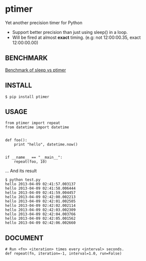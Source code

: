 ptimer
======

Yet another precision timer for Python

- Support better precision than just using sleep() in a loop.
- Will be fired at almost **exact** timing. (e.g: not 12:00:00.35, exact 12:00:00.00)


BENCHMARK
---------

[Benchmark of sleep vs ptimer](https://docs.google.com/spreadsheet/ccc?key=0Anva4clMXVtVdFF6M0hvdFZDalFyVmEtMGtMdDVSQ1E&usp=sharing)


INSTALL
-------

    $ pip install ptimer


USAGE
-----

    from ptimer import repeat
    from datetime import datetime


    def foo():
        print "hello", datetime.now()


    if __name__ == "__main__":
        repeat(foo, 10)

... And its result

    $ python test.py
    hello 2013-04-09 02:41:57.003137
    hello 2013-04-09 02:41:58.006444
    hello 2013-04-09 02:41:59.004457
    hello 2013-04-09 02:42:00.002213
    hello 2013-04-09 02:42:01.002505
    hello 2013-04-09 02:42:02.002114
    hello 2013-04-09 02:42:03.002309
    hello 2013-04-09 02:42:04.003766
    hello 2013-04-09 02:42:05.001562
    hello 2013-04-09 02:42:06.002660
    

DOCUMENT
--------

```
# Run <fn> <iteration> times every <interval> seconds.
def repeat(fn, iteration=-1, interval=1.0, run=False)
```
